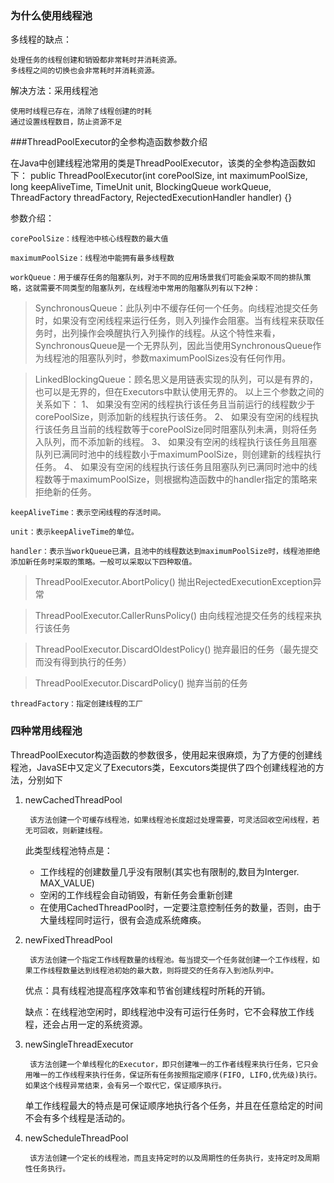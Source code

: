 ### 为什么使用线程池
多线程的缺点：

    处理任务的线程创建和销毁都非常耗时并消耗资源。
    多线程之间的切换也会非常耗时并消耗资源。

解决方法：采用线程池

    使用时线程已存在，消除了线程创建的时耗
    通过设置线程数目，防止资源不足



###ThreadPoolExecutor的全参构造函数参数介绍

在Java中创建线程池常用的类是ThreadPoolExecutor，该类的全参构造函数如下：
public ThreadPoolExecutor(int corePoolSize,
                          int maximumPoolSize,
                          long keepAliveTime,
                          TimeUnit unit,
                          BlockingQueue<Runnable> workQueue,
                          ThreadFactory threadFactory,
                          RejectedExecutionHandler handler) {}

参数介绍：

    corePoolSize：线程池中核心线程数的最大值

    maximumPoolSize：线程池中能拥有最多线程数

    workQueue：用于缓存任务的阻塞队列，对于不同的应用场景我们可能会采取不同的排队策略，这就需要不同类型的阻塞队列，在线程池中常用的阻塞队列有以下2种：
>SynchronousQueue<Runnable>：此队列中不缓存任何一个任务。向线程池提交任务时，如果没有空闲线程来运行任务，则入列操作会阻塞。当有线程来获取任务时，出列操作会唤醒执行入列操作的线程。从这个特性来看，SynchronousQueue是一个无界队列，因此当使用SynchronousQueue作为线程池的阻塞队列时，参数maximumPoolSizes没有任何作用。

>LinkedBlockingQueue<Runnable>：顾名思义是用链表实现的队列，可以是有界的，也可以是无界的，但在Executors中默认使用无界的。
以上三个参数之间的关系如下：
1、	如果没有空闲的线程执行该任务且当前运行的线程数少于corePoolSize，则添加新的线程执行该任务。
2、	如果没有空闲的线程执行该任务且当前的线程数等于corePoolSize同时阻塞队列未满，则将任务入队列，而不添加新的线程。
3、	如果没有空闲的线程执行该任务且阻塞队列已满同时池中的线程数小于maximumPoolSize，则创建新的线程执行任务。
4、	如果没有空闲的线程执行该任务且阻塞队列已满同时池中的线程数等于maximumPoolSize，则根据构造函数中的handler指定的策略来拒绝新的任务。

    keepAliveTime：表示空闲线程的存活时间。

    unit：表示keepAliveTime的单位。

    handler：表示当workQueue已满，且池中的线程数达到maximumPoolSize时，线程池拒绝添加新任务时采取的策略。一般可以采取以下四种取值。

>ThreadPoolExecutor.AbortPolicy()	抛出RejectedExecutionException异常

>ThreadPoolExecutor.CallerRunsPolicy()	由向线程池提交任务的线程来执行该任务

>ThreadPoolExecutor.DiscardOldestPolicy()	抛弃最旧的任务（最先提交而没有得到执行的任务）

>ThreadPoolExecutor.DiscardPolicy()	抛弃当前的任务

    threadFactory：指定创建线程的工厂

###	四种常用线程池

ThreadPoolExecutor构造函数的参数很多，使用起来很麻烦，为了方便的创建线程池，JavaSE中又定义了Executors类，Eexcutors类提供了四个创建线程池的方法，分别如下
1. newCachedThreadPool

        该方法创建一个可缓存线程池，如果线程池长度超过处理需要，可灵活回收空闲线程，若无可回收，则新建线程。

    此类型线程池特点是：

    * 工作线程的创建数量几乎没有限制(其实也有限制的,数目为Interger. MAX_VALUE)
    * 空闲的工作线程会自动销毁，有新任务会重新创建
    * 在使用CachedThreadPool时，一定要注意控制任务的数量，否则，由于大量线程同时运行，很有会造成系统瘫痪。


2. newFixedThreadPool

        该方法创建一个指定工作线程数量的线程池。每当提交一个任务就创建一个工作线程，如果工作线程数量达到线程池初始的最大数，则将提交的任务存入到池队列中。
    优点：具有线程池提高程序效率和节省创建线程时所耗的开销。

    缺点：在线程池空闲时，即线程池中没有可运行任务时，它不会释放工作线程，还会占用一定的系统资源。


3. newSingleThreadExecutor

        该方法创建一个单线程化的Executor，即只创建唯一的工作者线程来执行任务，它只会用唯一的工作线程来执行任务，保证所有任务按照指定顺序(FIFO, LIFO,优先级)执行。如果这个线程异常结束，会有另一个取代它，保证顺序执行。

    单工作线程最大的特点是可保证顺序地执行各个任务，并且在任意给定的时间不会有多个线程是活动的。


4. newScheduleThreadPool

        该方法创建一个定长的线程池，而且支持定时的以及周期性的任务执行，支持定时及周期性任务执行。
